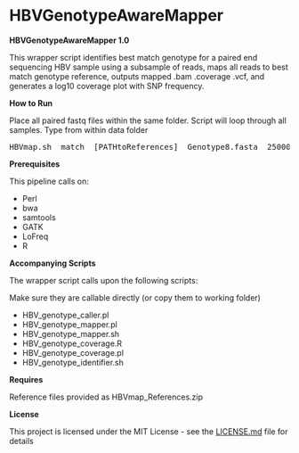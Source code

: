 # HBVGenotypeAwareMapper

<strong>HBVGenotypeAwareMapper 1.0</strong>

This wrapper script identifies best match genotype for a paired end sequencing HBV sample using a subsample of reads, maps all reads to best match genotype reference, outputs mapped .bam .coverage .vcf, and generates a log10 coverage plot with SNP frequency.  


<strong>How to Run</strong>

Place all paired fastq files within the same folder. Script will loop through all samples. 
Type from within data folder

<pre>
HBVmap.sh  match  [PATHtoReferences]  Genotype8.fasta  25000  map
</pre>

<strong>Prerequisites</strong>

<p>This pipeline calls on:</p>
<ul>
<li>Perl</li>
<li>bwa</li>
<li>samtools</li>
<li>GATK</li>
<li>LoFreq</li>
<li>R</li>
</ul>

<strong>Accompanying Scripts</strong>

<p>The wrapper script calls upon the following scripts:</p>
<p>Make sure they are callable directly (or copy them to working folder)</p>
<ul>
<li>HBV_genotype_caller.pl</li>
<li>HBV_genotype_mapper.pl</li> 
<li>HBV_genotype_mapper.sh</li>
<li>HBV_genotype_coverage.R</li> 
<li>HBV_genotype_coverage.pl</li> 
<li>HBV_genotype_identifier.sh</li> 
</ul>

<strong>Requires</strong>
<p>Reference files provided as HBVmap_References.zip</p>

<strong>License</strong>

This project is licensed under the MIT License - see the [LICENSE.md](LICENSE.md) file for details

